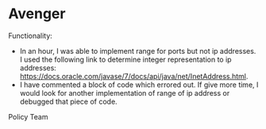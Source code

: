 # Avenger

Functionality:
- In an hour, I was able to implement range for ports but not ip addresses. I used the following link to determine integer representation to ip addresses: https://docs.oracle.com/javase/7/docs/api/java/net/InetAddress.html. 
- I have commented a block of code which errored out. If give more time, I would look for another implementation of range of ip address or debugged that piece of code.

Policy Team